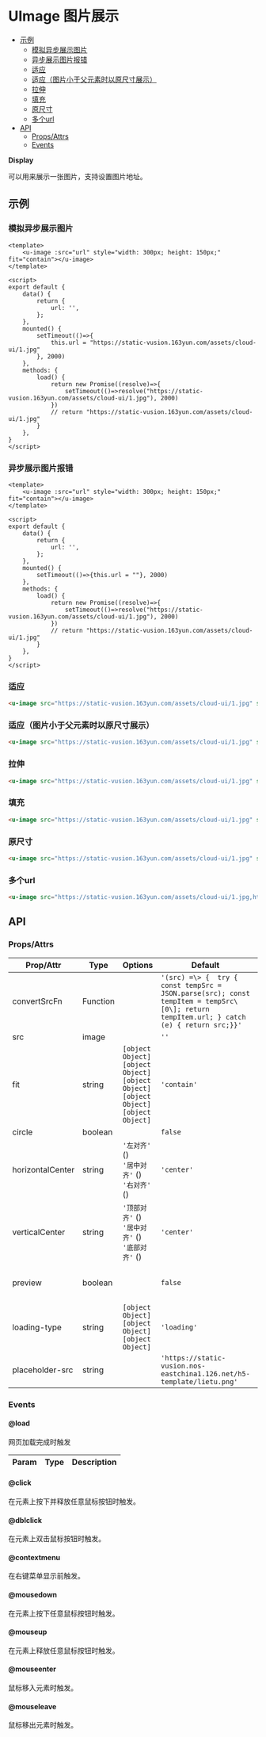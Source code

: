 <!-- 该 README.md 根据 api.yaml 和 docs/*.md 自动生成，为了方便在 GitHub 和 NPM 上查阅。如需修改，请查看源文件 -->

# UImage 图片展示

- [示例](#示例)
    - [模拟异步展示图片](#模拟异步展示图片)
    - [异步展示图片报错](#异步展示图片报错)
    - [适应](#适应)
    - [适应（图片小于父元素时以原尺寸展示）](#适应图片小于父元素时以原尺寸展示)
    - [拉伸](#拉伸)
    - [填充](#填充)
    - [原尺寸](#原尺寸)
    - [多个url](#多个url)
- [API]()
    - [Props/Attrs](#propsattrs)
    - [Events](#events)

**Display**

可以用来展示一张图片，支持设置图片地址。

## 示例
### 模拟异步展示图片
```vue
<template>
    <u-image :src="url" style="width: 300px; height: 150px;" fit="contain"></u-image>
</template>

<script>
export default {
    data() {
        return {
            url: '',
        };
    },
    mounted() {
        setTimeout(()=>{
            this.url = "https://static-vusion.163yun.com/assets/cloud-ui/1.jpg"
        }, 2000)
    },
    methods: {
        load() {
            return new Promise((resolve)=>{
                setTimeout(()=>resolve("https://static-vusion.163yun.com/assets/cloud-ui/1.jpg"), 2000)
            })
            // return "https://static-vusion.163yun.com/assets/cloud-ui/1.jpg"
        }
    },
}
</script>
```
### 异步展示图片报错

```vue
<template>
    <u-image :src="url" style="width: 300px; height: 150px;" fit="contain"></u-image>
</template>

<script>
export default {
    data() {
        return {
            url: '',
        };
    },
    mounted() {
        setTimeout(()=>{this.url = ""}, 2000)
    },
    methods: {
        load() {
            return new Promise((resolve)=>{
                setTimeout(()=>resolve("https://static-vusion.163yun.com/assets/cloud-ui/1.jpg"), 2000)
            })
            // return "https://static-vusion.163yun.com/assets/cloud-ui/1.jpg"
        }
    },
}
</script>
```
### 适应

``` html
<u-image src="https://static-vusion.163yun.com/assets/cloud-ui/1.jpg" style="width: 300px; height: 150px;" fit="contain"></u-image>
```

### 适应（图片小于父元素时以原尺寸展示）

``` html
<u-image src="https://static-vusion.163yun.com/assets/cloud-ui/1.jpg" style="width: 300px; height: 150px;" fit="scale-down"></u-image>
```

### 拉伸

``` html
<u-image src="https://static-vusion.163yun.com/assets/cloud-ui/1.jpg" style="width: 300px; height: 150px;" fit="fill"></u-image>
```

### 填充

``` html
<u-image src="https://static-vusion.163yun.com/assets/cloud-ui/1.jpg" style="width: 300px; height: 150px;" fit="cover"></u-image>
```

### 原尺寸

``` html
<u-image src="https://static-vusion.163yun.com/assets/cloud-ui/1.jpg" style="width: 300px; height: 150px;" fit="none"></u-image>
```
### 多个url

``` html
<u-image src="https://static-vusion.163yun.com/assets/cloud-ui/1.jpg,https://static-vusion.163yun.com/assets/cloud-ui/1.jpg,https://static-vusion.163yun.com/assets/cloud-ui/1.jpg" style="width: 300px; height: 150px;" fit="none"></u-image>
```

## API
### Props/Attrs

| Prop/Attr | Type | Options | Default | Description |
| --------- | ---- | ------- | ------- | ----------- |
| convertSrcFn | Function |  | `'(src) =\> {  try { const tempSrc = JSON.parse(src); const tempItem = tempSrc\[0\]; return tempItem.url; } catch (e) { return src;}}'` | 将传入的src转换为符合要求的字符串 |
| src | image |  | `''` |  |
| fit | string | `[object Object]`<br/>`[object Object]`<br/>`[object Object]`<br/>`[object Object]`<br/>`[object Object]` | `'contain'` |  |
| circle | boolean |  | `false` |  |
| horizontalCenter | string | `'左对齐'` ()<br/>`'居中对齐'` ()<br/>`'右对齐'` () | `'center'` |  |
| verticalCenter | string | `'顶部对齐'` ()<br/>`'居中对齐'` ()<br/>`'底部对齐'` () | `'center'` |  |
| preview | boolean |  | `false` | 是否支持点击放大全屏展示 |
| loading-type | string | `[object Object]`<br/>`[object Object]`<br/>`[object Object]` | `'loading'` | undefined |
| placeholder-src | string |  | `'https://static-vusion.nos-eastchina1.126.net/h5-template/lietu.png'` | undefined |

### Events

#### @load

网页加载完成时触发

| Param | Type | Description |
| ----- | ---- | ----------- |

#### @click

在元素上按下并释放任意鼠标按钮时触发。

#### @dblclick

在元素上双击鼠标按钮时触发。

#### @contextmenu

在右键菜单显示前触发。

#### @mousedown

在元素上按下任意鼠标按钮时触发。

#### @mouseup

在元素上释放任意鼠标按钮时触发。

#### @mouseenter

鼠标移入元素时触发。

#### @mouseleave

鼠标移出元素时触发。

